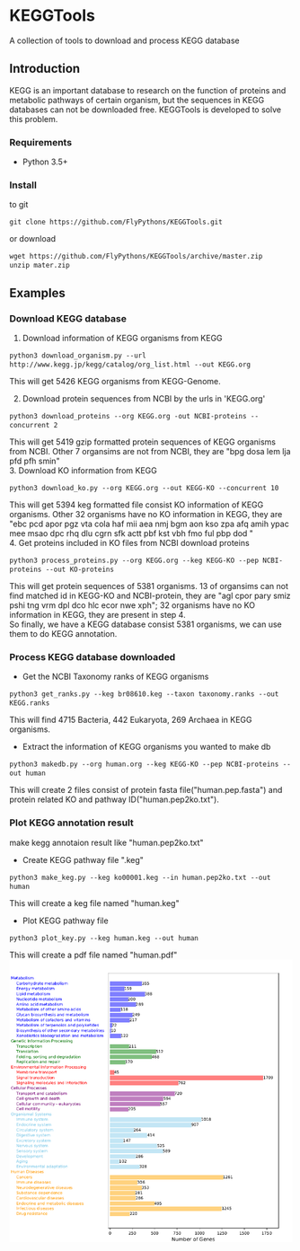 # KEGGTools
A collection of tools to download and process KEGG database
## Introduction
KEGG is an important database to research on the function of proteins and metabolic pathways of certain organism, but the sequences in KEGG databases can not be downloaded free. KEGGTools is developed to solve this problem.
### Requirements
* Python 3.5+
### Install
to git  
```
git clone https://github.com/FlyPythons/KEGGTools.git
```
or download
```
wget https://github.com/FlyPythons/KEGGTools/archive/master.zip
unzip mater.zip
```
## Examples
### Download KEGG database
1. Download information of KEGG organisms from KEGG   
```
python3 download_organism.py --url http://www.kegg.jp/kegg/catalog/org_list.html --out KEGG.org
```
This will get 5426 KEGG organisms from KEGG-Genome.  

2. Download protein sequences from NCBI by the urls in 'KEGG.org'
```
python3 download_proteins --org KEGG.org -out NCBI-proteins --concurrent 2
```
This will get 5419 gzip formatted protein sequences of KEGG organisms from NCBI. Other 7 organsims are not from NCBI, they are "bpg dosa lem lja pfd pfh smin"  
3. Download KO information from KEGG
```
python3 download_ko.py --org KEGG.org --out KEGG-KO --concurrent 10
```
This will get 5394 keg formatted file consist KO information of KEGG organisms. Other 32 organisms have no KO information in KEGG, they are "ebc pcd apor pgz vta cola haf mii aea nmj bgm aon kso zpa afq amih ypac mee msao dpc rhq dlu cgrn sfk actt pbf kst vbh fmo ful pbp dod "  
4. Get proteins included in KO files from NCBI download proteins  
```
python3 process_proteins.py --org KEGG.org --keg KEGG-KO --pep NCBI-proteins --out KO-proteins
```
This will get protein sequences of 5381 organisms. 13 of organsims can not find matched id in KEGG-KO and NCBI-protein, they are "agl cpor pary smiz pshi tng vrm dpl dco hlc ecor nwe xph"; 32 organisms have no KO information in KEGG, they are present in step 4.  
So finally, we have a KEGG database consist 5381 organisms, we can use them to do KEGG annotation. 
### Process KEGG database downloaded
* Get the NCBI Taxonomy ranks of KEGG organisms
```
python3 get_ranks.py --keg br08610.keg --taxon taxonomy.ranks --out KEGG.ranks
```
This will find 4715 Bacteria, 442 Eukaryota, 269 Archaea in KEGG organisms.
* Extract the information of KEGG organisms you wanted to make db
```
python3 makedb.py --org human.org --keg KEGG-KO --pep NCBI-proteins --out human
```
This will create 2 files consist of protein fasta file("human.pep.fasta") and protein related KO and pathway ID("human.pep2ko.txt").
### Plot KEGG annotation result
make kegg annotaion result like "human.pep2ko.txt"  
* Create KEGG pathway file ".keg"
```
python3 make_keg.py --keg ko00001.keg --in human.pep2ko.txt --out human
```
This will create a keg file named "human.keg"
* Plot KEGG pathway file
```
python3 plot_key.py --keg human.keg --out human
```
This will create a pdf file named "human.pdf"  
![image](https://github.com/FlyPythons/KEGGTools/raw/master/examples/human.png)